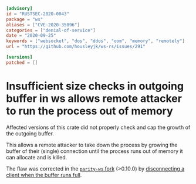 ```toml
[advisory]
id = "RUSTSEC-2020-0043"
package = "ws"
aliases = ["CVE-2020-35896"]
categories = ["denial-of-service"]
date = "2020-09-25"
keywords = ["websocket", "dos", "ddos", "oom", "memory", "remotely"]
url = "https://github.com/housleyjk/ws-rs/issues/291"

[versions]
patched = []
```

# Insufficient size checks in outgoing buffer in ws allows remote attacker to run the process out of memory

Affected versions of this crate did not properly check and cap the growth of the outgoing buffer.

This allows a remote attacker to take down the process by growing the buffer of their (single) connection until the process runs out of memory it can allocate and is killed.

The flaw was corrected in the [`parity-ws` fork](https://crates.io/crates/parity-ws) (>0.10.0) by [disconnecting a client when the buffer runs full](https://github.com/housleyjk/ws-rs/pull/328).
